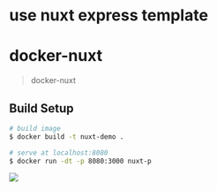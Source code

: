 # use  nuxt express template

# docker-nuxt

> docker-nuxt

## Build Setup

``` bash
# build image
$ docker build -t nuxt-demo .

# serve at localhost:8080
$ docker run -dt -p 8080:3000 nuxt-p

``` 

![](./conect.png)